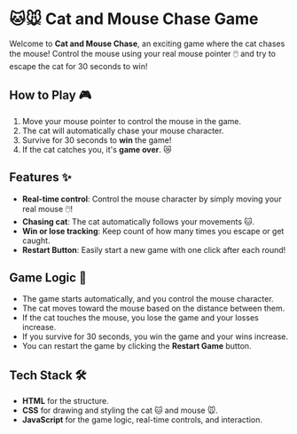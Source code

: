 # 🐱🐭 Cat and Mouse Chase Game

Welcome to **Cat and Mouse Chase**, an exciting game where the cat chases the mouse! Control the mouse using your real mouse pointer 🖱️ and try to escape the cat for 30 seconds to win!

## How to Play 🎮

1. Move your mouse pointer to control the mouse in the game.
2. The cat will automatically chase your mouse character.
3. Survive for 30 seconds to **win** the game!
4. If the cat catches you, it's **game over**. 😿

## Features ✨

- **Real-time control**: Control the mouse character by simply moving your real mouse 🖱️!
- **Chasing cat**: The cat automatically follows your movements 🐱.
- **Win or lose tracking**: Keep count of how many times you escape or get caught.
- **Restart Button**: Easily start a new game with one click after each round!

## Game Logic 🧠

- The game starts automatically, and you control the mouse character.
- The cat moves toward the mouse based on the distance between them.
- If the cat touches the mouse, you lose the game and your losses increase.
- If you survive for 30 seconds, you win the game and your wins increase.
- You can restart the game by clicking the **Restart Game** button.

## Tech Stack 🛠️

- **HTML** for the structure.
- **CSS** for drawing and styling the cat 🐱 and mouse 🐭.
- **JavaScript** for the game logic, real-time controls, and interaction.

